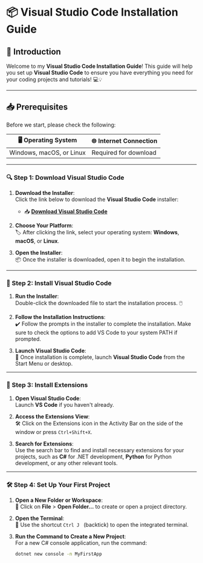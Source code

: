 # 📦 **Visual Studio Code Installation Guide**

## 📜 **Introduction**

Welcome to my **Visual Studio Code Installation Guide**! This guide will help you set up **Visual Studio Code** to ensure you have everything you need for your coding projects and tutorials! 💻💡

---

## 📥 **Prerequisites**

Before we start, please check the following:

| 🖥️ **Operating System** | 🌐 **Internet Connection** |
|-------------------------|----------------------------|
| Windows, macOS, or Linux | Required for download      |

---

### 🔍 Step 1: **Download Visual Studio Code**

1. **Download the Installer**:  
   Click the link below to download the **Visual Studio Code** installer:  
   - 📥 [**Download Visual Studio Code**](https://code.visualstudio.com/)

2. **Choose Your Platform**:  
   🏷️ After clicking the link, select your operating system: **Windows**, **macOS**, or **Linux**.  

3. **Open the Installer**:  
   📦 Once the installer is downloaded, open it to begin the installation.

---

### 🔧 Step 2: **Install Visual Studio Code**

1. **Run the Installer**:  
   Double-click the downloaded file to start the installation process. 🖱️  

2. **Follow the Installation Instructions**:  
   ✔️ Follow the prompts in the installer to complete the installation. Make sure to check the options to add VS Code to your system PATH if prompted.

3. **Launch Visual Studio Code**:  
   🎉 Once installation is complete, launch **Visual Studio Code** from the Start Menu or desktop.

---

### 🔌 Step 3: **Install Extensions**

1. **Open Visual Studio Code**:  
   Launch **VS Code** if you haven't already.  

2. **Access the Extensions View**:  
   🛠️ Click on the Extensions icon in the Activity Bar on the side of the window or press `Ctrl+Shift+X`.

3. **Search for Extensions**:  
   Use the search bar to find and install necessary extensions for your projects, such as **C#** for .NET development, **Python** for Python development, or any other relevant tools.

---

### 🛠️ Step 4: **Set Up Your First Project**

1. **Open a New Folder or Workspace**:  
   📂 Click on **File** > **Open Folder...** to create or open a project directory.

2. **Open the Terminal**:  
   🚀 Use the shortcut ``Ctrl J `` (backtick) to open the integrated terminal.

3. **Run the Command to Create a New Project**:  
   For a new C# console application, run the command:  
   ```bash
   dotnet new console -n MyFirstApp
